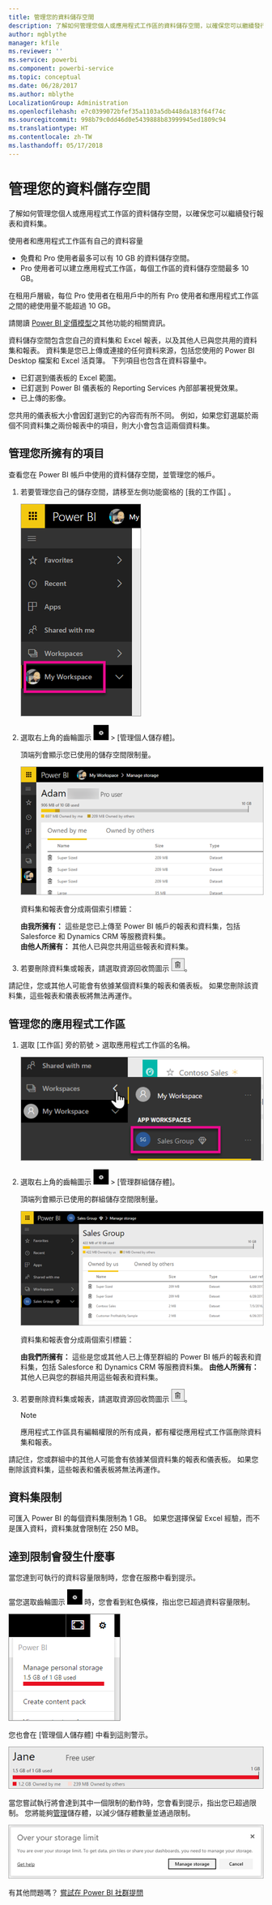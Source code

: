 ```yaml
---
title: 管理您的資料儲存空間
description: 了解如何管理您個人或應用程式工作區的資料儲存空間，以確保您可以繼續發行報表和資料集。
author: mgblythe
manager: kfile
ms.reviewer: ''
ms.service: powerbi
ms.component: powerbi-service
ms.topic: conceptual
ms.date: 06/28/2017
ms.author: mblythe
LocalizationGroup: Administration
ms.openlocfilehash: e7c0399072bfef35a1103a5db448da183f64f74c
ms.sourcegitcommit: 998b79c0dd46d0e5439888b83999945ed1809c94
ms.translationtype: HT
ms.contentlocale: zh-TW
ms.lasthandoff: 05/17/2018
---
```

# <a name="manage-your-data-storage"></a>管理您的資料儲存空間
了解如何管理您個人或應用程式工作區的資料儲存空間，以確保您可以繼續發行報表和資料集。

使用者和應用程式工作區有自己的資料容量

* 免費和 Pro 使用者最多可以有 10 GB 的資料儲存空間。
* Pro 使用者可以建立應用程式工作區，每個工作區的資料儲存空間最多 10 GB。

在租用戶層級，每位 Pro 使用者在租用戶中的所有 Pro 使用者和應用程式工作區之間的總使用量不能超過 10 GB。

請閱讀 [Power BI 定價模型](https://powerbi.microsoft.com/pricing)之其他功能的相關資訊。

資料儲存空間包含您自己的資料集和 Excel 報表，以及其他人已與您共用的資料集和報表。 資料集是您已上傳或連接的任何資料來源，包括您使用的 Power BI Desktop 檔案和 Excel 活頁簿。 下列項目也包含在資料容量中。

* 已釘選到儀表板的 Excel 範圍。
* 已釘選到 Power BI 儀表板的 Reporting Services 內部部署視覺效果。
* 已上傳的影像。

您共用的儀表板大小會因釘選到它的內容而有所不同。 例如，如果您釘選屬於兩個不同資料集之兩份報表中的項目，則大小會包含這兩個資料集。

<a name="manage"/>

## <a name="manage-items-owned-by-you"></a>管理您所擁有的項目
查看您在 Power BI 帳戶中使用的資料儲存空間，並管理您的帳戶。

1. 若要管理您自己的儲存空間，請移至左側功能窗格的 [我的工作區] 。
   
    ![](media/service-admin-manage-your-data-storage-in-power-bi/pbi_myworkspace.png)
2. 選取右上角的齒輪圖示 ![](media/service-admin-manage-your-data-storage-in-power-bi/pbi_gearicon.png) \> [管理個人儲存體]。
   
    頂端列會顯示您已使用的儲存空間限制量。
   
    ![](media/service-admin-manage-your-data-storage-in-power-bi/pbi_persnlstorage.png)
   
    資料集和報表會分成兩個索引標籤：
   
    **由我所擁有：** 這些是您已上傳至 Power BI 帳戶的報表和資料集，包括 Salesforce 和 Dynamics CRM 等服務資料集。  
    **由他人所擁有：** 其他人已與您共用這些報表和資料集。
3. 若要刪除資料集或報表，請選取資源回收筒圖示 ![](media/service-admin-manage-your-data-storage-in-power-bi/pbi_deleteicon.png)。

請記住，您或其他人可能會有依據某個資料集的報表和儀表板。 如果您刪除該資料集，這些報表和儀表板將無法再運作。

## <a name="manage-your-app-workspace"></a>管理您的應用程式工作區
1. 選取 [工作區] 旁的箭號 \> 選取應用程式工作區的名稱。
   
    ![](media/service-admin-manage-your-data-storage-in-power-bi/pbi_groupworkspaces.png)
2. 選取右上角的齒輪圖示 ![](media/service-admin-manage-your-data-storage-in-power-bi/pbi_gearicon.png) \> [管理群組儲存體]。
   
    頂端列會顯示已使用的群組儲存空間限制量。
   
    ![](media/service-admin-manage-your-data-storage-in-power-bi/pbi_groupstorage.png)
   
    資料集和報表會分成兩個索引標籤：
   
    **由我們所擁有：** 這些是您或其他人已上傳至群組的 Power BI 帳戶的報表和資料集，包括 Salesforce 和 Dynamics CRM 等服務資料集。
    **由他人所擁有：** 其他人已與您的群組共用這些報表和資料集。
3. 若要刪除資料集或報表，請選取資源回收筒圖示 ![](media/service-admin-manage-your-data-storage-in-power-bi/pbi_deleteicon.png)。
   
   > [!NOTE]
   > 應用程式工作區具有編輯權限的所有成員，都有權從應用程式工作區刪除資料集和報表。
   > 
   > 

請記住，您或群組中的其他人可能會有依據某個資料集的報表和儀表板。 如果您刪除該資料集，這些報表和儀表板將無法再運作。

## <a name="dataset-limits"></a>資料集限制
可匯入 Power BI 的每個資料集限制為 1 GB。 如果您選擇保留 Excel 經驗，而不是匯入資料，資料集就會限制在 250 MB。

## <a name="what-happens-when-you-hit-a-limit"></a>達到限制會發生什麼事
當您達到可執行的資料容量限制時，您會在服務中看到提示。 

當您選取齒輪圖示 ![](media/service-admin-manage-your-data-storage-in-power-bi/pbi_gearicon.png) 時，您會看到紅色橫條，指出您已超過資料容量限制。

![](media/service-admin-manage-your-data-storage-in-power-bi/manage-storage-limit.png)

您也會在 [管理個人儲存體] 中看到這則警示。

 ![](media/service-admin-manage-your-data-storage-in-power-bi/manage-storage-limit2.png)

 當您嘗試執行將會達到其中一個限制的動作時，您會看到提示，指出您已超過限制。 您將能夠[管理](#manage)儲存體，以減少儲存體數量並通過限制。

 ![](media/service-admin-manage-your-data-storage-in-power-bi/powerbi-pro-over-limit.png)

 有其他問題嗎？ [嘗試在 Power BI 社群提問](http://community.powerbi.com/)

